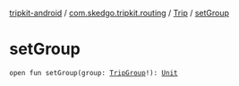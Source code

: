 [tripkit-android](../../index.md) / [com.skedgo.tripkit.routing](../index.md) / [Trip](index.md) / [setGroup](./set-group.md)

# setGroup

`open fun setGroup(group: `[`TripGroup`](../-trip-group/index.md)`!): `[`Unit`](https://kotlinlang.org/api/latest/jvm/stdlib/kotlin/-unit/index.html)